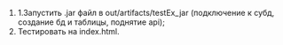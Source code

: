 1. 1.Запустить .jar файл в out/artifacts/testEx_jar (подключение к субд, создание бд и таблицы, поднятие api);
2. Тестировать на index.html.
